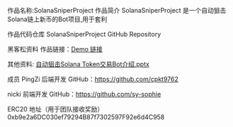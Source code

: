 作品名称:SolanaSniperProject
作品简介
SolanaSniperProject 是一个自动狙击Solana链上新币的Bot项目,用于套利

作品代码仓库
SolanaSniperProject GitHub Repository

黑客松资料
作品链接：[Demo 链接](http://149.51.149.196:880/)

其他资料: [自动狙击Solana Token交易Bot介绍.pptx](https://github.com/OpenSpace-Hackathon/projects/blob/main/projects/solana-sniper-bot/自动狙击_Solana_Token_Bot.pptx)

成员
PingZi
后端开发
GitHub：https://github.com/cpkt9762

nicki
前端开发
GitHub：https://github.com/sy-sophie


ERC20 地址（用于团队接收奖励）
0xb9e2a6DC030ef79294B87f7302597F92e6d4C958

